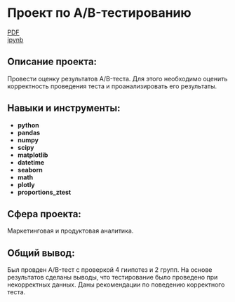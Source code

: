 # Проект по А/B-тестированию

[PDF](https://github.com/VsevolodKislukhin/Portfolio/blob/main/Project%202(AB-Test)/Project%202.pdf)  
[ipynb](https://github.com/VsevolodKislukhin/Portfolio/blob/main/Project%202(AB-Test)/Project%202.ipynb)

## Описание проекта:

Провести оценку результатов A/B-теста. Для этого необходимо оценить корректность проведения теста и проанализировать его результаты.


## Навыки и инструменты:

- **python**
- **pandas**
- **numpy**
- **scipy**
- **matplotlib**
- **datetime**
- **seaborn**
- **math**
- **plotly**
- **proportions_ztest**

## Cфера проекта: 
Маркетинговая и продуктовая аналитика.

## Общий вывод:
Был провден A/B-тест с проверкой 4 гиипотез и 2 групп. На основе результатов сделаны выводы, что тестирование было проведено при некорректных данных. Даны рекомендации по поведению корректного теста.
